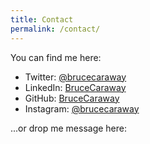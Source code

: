```yaml
---
title: Contact
permalink: /contact/
---
```

You can find me here:  

- Twitter: [@brucecaraway](https://twitter.com/brucecaraway)  
- LinkedIn: [BruceCaraway](https://www.linkedin.com/in/brucecaraway)  
- GitHub: [BruceCaraway](https://github.com/BruceCaraway)  
- Instagram: [@brucecaraway](https://www.instagram.com/brucecaraway)  
 
<a class="bc_social" href="https://twitter.com/brucecaraway" target="_blank"><i class="fa fa-twitter fa-2x"></i></a> 
<a class="bc_social" href="https://instagram.com/brucecaraway" target="_blank"><i class="fa fa-instagram fa-2x"></i></a> 
<a class="bc_social" href="https://www.linkedin.com/in/brucecaraway" target="_blank"><i class="fa fa-linkedin fa-2x"></i></a> 

...or drop me message here:  

<script type="text/javascript" src="http://form.jotform.us/jsform/51647920752156"></script>
